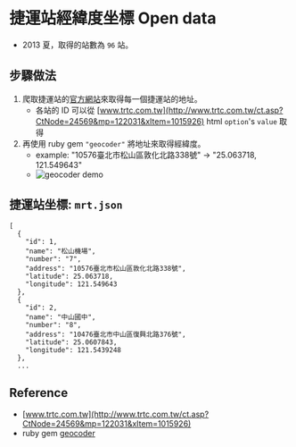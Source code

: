 # 捷運站經緯度坐標 Open data 
- 2013 夏，取得的站數為 `96` 站。

## 步驟做法
1. 爬取捷運站的[官方網站](http://web.trtc.com.tw/c/stationdetail2010.asp?ID=19)來取得每一個捷運站的地址。
	- 各站的 ID 可以從 [www.trtc.com.tw](http://www.trtc.com.tw/ct.asp?CtNode=24569&mp=122031&xItem=1015926) html `option`'s `value` 取得
2. 再使用 ruby gem `"geocoder"` 將地址來取得經緯度。
	- example: "10576臺北市松山區敦化北路338號" -> "25.063718, 121.549643"
	- ![geocoder demo](http://media-cache-ec3.pinimg.com/originals/e3/04/37/e30437b99265e324397a1477f7afce8b.jpg)

## 捷運站坐標: `mrt.json`

```
[
  {
    "id": 1,
    "name": "松山機場",
    "number": "7",
    "address": "10576臺北市松山區敦化北路338號",
    "latitude": 25.063718,
    "longitude": 121.549643
  },
  {
    "id": 2,
    "name": "中山國中",
    "number": "8",
    "address": "10476臺北市中山區復興北路376號",
    "latitude": 25.0607843,
    "longitude": 121.5439248
  },
  ...
```

## Reference
- [www.trtc.com.tw](http://www.trtc.com.tw/ct.asp?CtNode=24569&mp=122031&xItem=1015926)
- ruby gem [geocoder](http://www.rubygeocoder.com/)